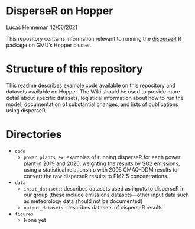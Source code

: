 DisperseR on Hopper
================
Lucas Henneman
12/06/2021

This repository contains information relevant to running the
[disperseR](https://github.com/lhenneman/disperseR) R package on GMU’s
Hopper cluster.

# Structure of this repository

This readme describes example code available on this repository and
datasets available on Hopper. The Wiki should be used to provide more
detail about specific datasets, logistical information about how to run
the model, documentation of substantial changes, and lists of
publications using disperseR.

# Directories

-   `code`
    -   `power_plants_ex`: examples of running disperseR for each power
        plant in 2019 and 2020, weighting the results by SO2 emissions,
        using a statistical relationship with 2005 CMAQ-DDM results to
        convert the raw disperseR results to PM2.5 concentrations.
-   `data`
    -   `input_datasets`: describes datasets used as inputs to disperseR
        in our group (these include emissions datasets—other input data
        such as meteorology data should not be documented)
    -   `output_datasets`: describes datasets of disperseR results
-   `figures`
    -   None yet
